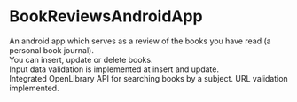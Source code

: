 # BookReviewsAndroidApp
An android app which serves as a review of the books you have read (a personal book journal). 
<br>You can insert, update or delete books.
<br>Input data validation is implemented at insert and update.
<br>Integrated OpenLibrary API for searching books by a subject. URL validation implemented.

